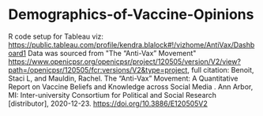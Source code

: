 # Demographics-of-Vaccine-Opinions
R code setup for Tableau viz: https://public.tableau.com/profile/kendra.blalock#!/vizhome/AntiVax/Dashboard1
Data was sourced from "The “Anti-Vax” Movement" https://www.openicpsr.org/openicpsr/project/120505/version/V2/view?path=/openicpsr/120505/fcr:versions/V2&type=project, full citation: Benoit, Staci L, and Mauldin, Rachel. The “Anti-Vax” Movement: A Quantitative Report on Vaccine Beliefs and Knowledge across Social Media . Ann Arbor, MI: Inter-university Consortium for Political and Social Research [distributor], 2020-12-23. https://doi.org/10.3886/E120505V2
